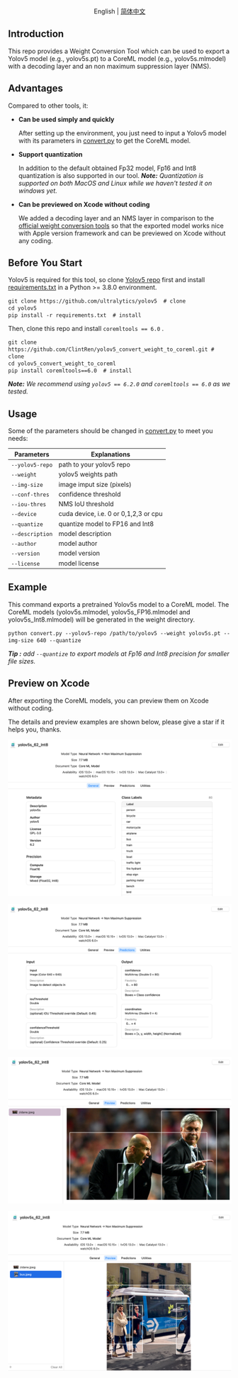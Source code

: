 <div align=center>
English | <a href=https://blog.csdn.net/qq_42485643/article/details/127495536>简体中文</a>
</div>

## Introduction

This repo provides a Weight Conversion Tool which can be used to export a Yolov5 model (e.g., yolov5s.pt) to a CoreML model (e.g., yolov5s.mlmodel) with a decoding layer and an non maximum suppression layer (NMS).



## Advantages

Compared to other tools, it:

- **Can be used simply and quickly**

  After setting up the environment, you just need to input a Yolov5 model with its parameters in [convert.py](convert.py)  to get the CoreML model.

- **Support quantization**

  In addition to the default obtained Fp32 model, Fp16 and Int8 quantization is also supported in our tool. 
  ***Note:*** *Quantization is supported on both MacOS and Linux while we haven't tested it on windows yet.*
  
- **Can be previewed on Xcode without coding**

  We added a decoding layer and an NMS layer in comparison to the [official weight conversion tools](https://github.com/ultralytics/yolov5/issues/251) so that the exported model works nice with Apple version framework and can be previewed on Xcode without any coding.

  

## Before You Start

Yolov5 is required for this tool, so clone [Yolov5 repo](https://github.com/ultralytics/yolov5) first and install [requirements.txt](https://github.com/ultralytics/yolov5/blob/master/requirements.txt) in a Python >= 3.8.0 environment. 

```shell
git clone https://github.com/ultralytics/yolov5  # clone
cd yolov5
pip install -r requirements.txt  # install
```

Then, clone this repo and install `coremltools == 6.0` .

```shell
git clone https://github.com/ClintRen/yolov5_convert_weight_to_coreml.git # clone
cd yolov5_convert_weight_to_coreml
pip install coremltools==6.0  # install
```

***Note:*** *We recommend using `yolov5 == 6.2.0` and `coremltools == 6.0` as we tested.* 

## Usage

Some of the parameters should be changed in [convert.py](convert.py) to meet you needs:

| Parameters      | Explanations                          |
| --------------- | ------------------------------------- |
| `--yolov5-repo` | path to your yolov5 repo              |
| `--weight`      | yolov5 weights path                   |
| `--img-size`    | image imput size (pixels)             |
| `--conf-thres`  | confidence threshold                  |
| `--iou-thres`   | NMS IoU threshold                     |
| `--device`      | cuda device, i.e. 0 or 0,1,2,3 or cpu |
| `--quantize`    | quantize model to FP16 and Int8       |
| `--description` | model description                     |
| `--author`      | model author                          |
| `--version`     | model version                         |
| `--license`     | model license                         |

## Example
This command exports a pretrained Yolov5s model to a CoreML model.  The CoreML models (yolov5s.mlmodel, yolov5s_FP16.mlmodel and yolov5s_Int8.mlmodel) will be generated in the weight directory.

```shell
python convert.py --yolov5-repo /path/to/yolov5 --weight yolov5s.pt --img-size 640 --quantize
```

***Tip :** add `--quantize` to export models at Fp16 and Int8 precision for smaller file sizes.*



## Preview on Xcode

After exporting the CoreML models, you can preview them on Xcode without coding. 

The details and preview examples are shown below, please give a star if it helps you, thanks. 

![general](pictures/general.png)

![predictions](pictures/predictions.png)

![markdown picture](pictures/zidane_res_Int8.png)

![markdown picture](pictures/bus_res_Int8.png)

